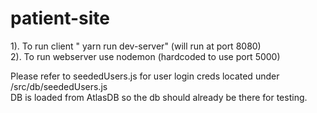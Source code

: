 # patient-site
1). To run client " yarn run dev-server" (will run at port 8080) \
2). To run webserver use nodemon (hardcoded to use port 5000)

Please refer to seededUsers.js for user login creds located under <Root>/src/db/seededUsers.js \
DB is loaded from AtlasDB so the db should already be there for testing.
